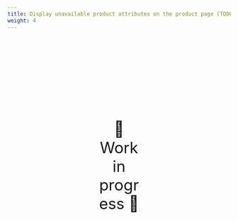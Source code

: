 ```yaml
---
title: Display unavailable product attributes on the product page (TODO)
weight: 4
---
```

<div style="text-align: center; font-size:2.5em;margin: 200px;">🚧 Work in progress 🚧</div>